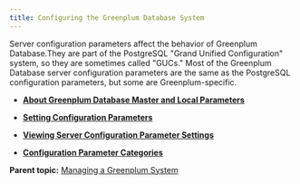 ```yaml
---
title: Configuring the Greenplum Database System 
---
```


Server configuration parameters affect the behavior of Greenplum Database.They are part of the PostgreSQL "Grand Unified Configuration" system, so they are sometimes called "GUCs." Most of the Greenplum Database server configuration parameters are the same as the PostgreSQL configuration parameters, but some are Greenplum-specific.

-   **[About Greenplum Database Master and Local Parameters](../topics/g-about-greenplum-master-and-local-parameters.html)**  

-   **[Setting Configuration Parameters](../topics/g-setting-configuration-parameters.html)**  

-   **[Viewing Server Configuration Parameter Settings](../topics/g-viewing-server-configuration-parameter-settings.html)**  

-   **[Configuration Parameter Categories](../topics/g-configuration-parameter-categories.html)**  


**Parent topic:** [Managing a Greenplum System](../managing/partII.html)

